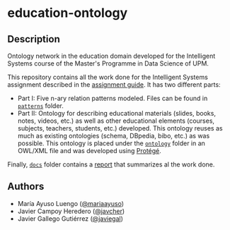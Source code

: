 # education-ontology

## Description
Ontology network in the education domain developed for the Intelligent Systems course of the Master's Programme in Data Science of UPM.

This repository contains all the work done for the Intelligent Systems assignment described in the [assignment guide](./docs/assignment_guide.pdf). It has two different parts:

- Part I: Five n-ary relation patterns modeled. Files can be found in [`patterns`](./patterns) folder.
- Part II: Ontology for describing educational materials (slides, books, notes, videos, etc.) as well as other educational elements (courses, subjects, teachers, students, etc.) developed. This ontology reuses as much as existing ontologies (schema, DBpedia, bibo, etc.) as was possible. This ontology is placed under the [`ontology`](./ontology) folder in an OWL/XML file and was developed using [Protégé](https://protege.stanford.edu/).

Finally, [`docs`](./docs) folder contains a [report](./docs/report) that summarizes al the work done.

## Authors
- María Ayuso Luengo ([@mariaayuso](https://github.com/mariaayuso))
- Javier Campoy Heredero ([@javcher](https://github.com/javcher))
- Javier Gallego Gutiérrez ([@javiegal](https://github.com/javiegal))
